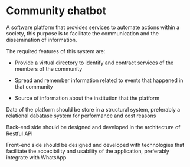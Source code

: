 # Community chatbot

A software platform that provides services to automate actions within a society, this purpose is to facilitate the communication and the dissemination of information.

The required features of this system are:

* Provide a virtual directory to identify and contract services of the members of the community

* Spread and remember information related to events that happened in that community

* Source of information about the institution that the platform 

Data of the platform should be store in a structural system, preferably a relational dabatase system for performance and cost reasons

Back-end side should be designed and developed in the architecture of Restful API

Front-end side should be designed and developed with technologies that facilitate the accecibility and usability of the application, preferably integrate with WhatsApp  